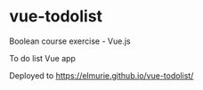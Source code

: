 # vue-todolist

Boolean course exercise - Vue.js 

To do list Vue app

Deployed to https://elmurie.github.io/vue-todolist/
